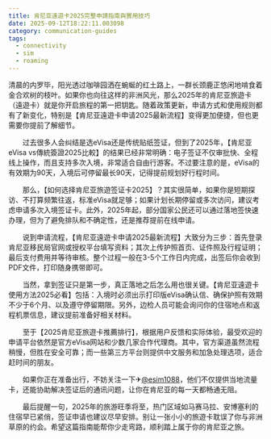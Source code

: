 ```yaml
---
title: 肯尼亚遠遊卡2025完整申請指南與實用技巧
date: 2025-09-12T18:22:11.003098
category: communication-guides
tags:
  - connectivity
  - sim
  - roaming
---
```


清晨的内罗毕，阳光透过咖啡园洒在蜿蜒的红土路上，一群长颈鹿正悠闲地啃食着金合欢树的枝叶。如果你也向往这样的非洲风光，那么2025年的肯尼亚旅遊卡（遠遊卡）就是你开启旅程的第一把钥匙。随着政策更新，申请方式和使用规则都有了新变化，特别是【肯尼亚遠遊卡申请2025最新流程】变得更加便捷，但也更需要你提前了解细节。

　　过去很多人会纠结是选eVisa还是传统贴纸签证，但到了2025年，【肯尼亚eVisa vs傳統簽證2025比較】的结果已经非常明确：电子签证不仅审批快、全程线上操作，而且支持多次入境，非常适合自由行游客。不过要注意的是，eVisa的有效期为90天，入境后可停留最长90天，记得提前规划好行程时间。

　　那么，【如何选择肯尼亚旅遊签证卡2025】？其实很简单，如果你是短期探访、不打算频繁往返，标准eVisa就足够；如果计划长期停留或多次访问，建议考虑申请多次入境签证卡。此外，2025年起，部分国家公民还可以通过落地签快速办理，但为了避免排队和不确定性，还是推荐提前在线申请。

　　说到申请流程，【肯尼亚遠遊卡申请2025最新流程】大致分为三步：首先登录肯尼亚移民局官网或授权平台填写资料；其次上传护照首页、证件照及行程证明；最后支付费用并等待审核。整个过程一般在3-5个工作日内完成，出签后你会收到PDF文件，打印随身携带即可。

　　当然，拿到签证只是第一步，真正落地之后怎么用也很关键。【肯尼亚遠遊卡使用方法2025必看】包括：入境时必须出示打印版eVisa确认信、确保护照有效期不少于6个月、以及遵守停留期限。另外，边检人员可能会询问你的住宿地点和返程机票信息，建议提前准备好相关材料。

　　至于【2025肯尼亚旅遊卡推薦排行】，根据用户反馈和实际体验，最受欢迎的申请平台依然是官方eVisa网站和少数几家合作代理商。其中，官方渠道虽然流程稍慢，但胜在安全可靠；而一些第三方平台则提供中文服务和加急处理选项，适合赶时间的朋友。

　　如果你正在准备出行，不妨关注一下✈[@esim1088](https://t.me/s/esim1088)，他们不仅提供当地流量卡，还能协助解决签证后的通讯问题，让你在肯尼亚的每一天都畅通无阻。

　　最后提醒一句，2025年的旅游旺季将至，热门区域如马赛马拉、安博塞利的住宿早已紧俏，签证申请也建议尽早安排。别让一张小小的旅遊卡耽误了你与非洲草原的约会。希望这篇指南能帮你少走弯路，顺利踏上属于你的肯尼亚之旅。